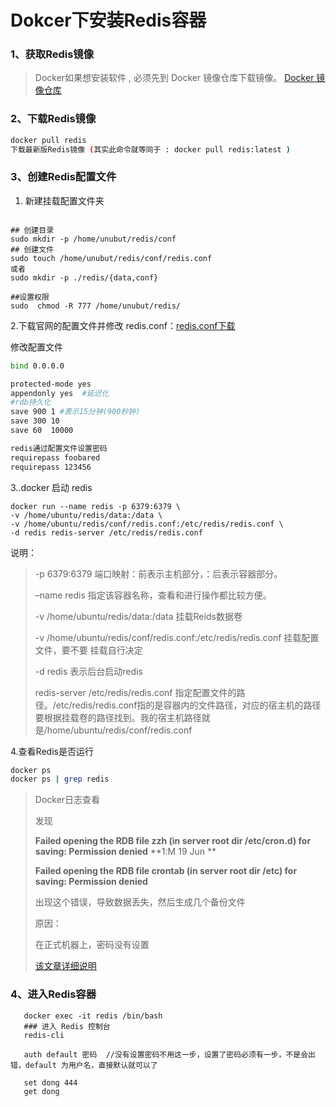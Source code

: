 # Dokcer下安装Redis容器

### 1、获取Redis镜像 


>Docker如果想安装软件 , 必须先到 Docker 镜像仓库下载镜像。 
>[Docker 镜像仓库](https://hub.docker.com/_/redis?tab=tags)

### 2、下载Redis镜像

```sh
docker pull redis
下载最新版Redis镜像 (其实此命令就等同于 : docker pull redis:latest )
```

### 3、创建Redis配置文件

1. 新建挂载配置文件夹

```shell

## 创建目录
sudo mkdir -p /home/unubut/redis/conf
## 创建文件
sudo touch /home/unubut/redis/conf/redis.conf
或者
sudo mkdir -p ./redis/{data,conf}

##设置权限
sudo  chmod -R 777 /home/unubut/redis/
```

2.下载官网的配置文件并修改 redis.conf：[redis.conf下载](http://download.redis.io/redis-stable/redis.conf)

修改配置文件

```sh
bind 0.0.0.0

protected-mode yes
appendonly yes  #延迟化
#rdb持久化
save 900 1 #表示15分钟(900秒钟)
save 300 10 
save 60  10000

redis通过配置文件设置密码
requirepass foobared
requirepass 123456
```

3..docker 启动 redis

```shell
docker run --name redis -p 6379:6379 \
-v /home/ubuntu/redis/data:/data \
-v /home/ubuntu/redis/conf/redis.conf:/etc/redis/redis.conf \
-d redis redis-server /etc/redis/redis.conf
```

说明：

> -p 6379:6379 端口映射：前表示主机部分，：后表示容器部分。
>
> –name redis 指定该容器名称，查看和进行操作都比较方便。
>
> -v /home/ubuntu/redis/data:/data 挂载Reids数据卷
>
> -v /home/ubuntu/redis/conf/redis.conf:/etc/redis/redis.conf 挂载配置 文件，要不要 挂载自行决定
>
> -d redis 表示后台启动redis
>
> redis-server /etc/redis/redis.conf
>         指定配置文件的路径。/etc/redis/redis.conf指的是容器内的文件路径，对应的宿主机的路径要根据挂载卷的路径找到。我的宿主机路径就是/home/ubuntu/redis/conf/redis.conf
>
> 

4.查看Redis是否运行

```sh
docker ps 
docker ps | grep redis
```

> Docker日志查看
>
> 发现
>
> **Failed opening the RDB file zzh (in server root dir /etc/cron.d) for saving: Permission denied**
> **1:M 19 Jun ** 
>
>  **Failed opening the RDB file crontab (in server root dir /etc) for saving: Permission denied**
>
> 出现这个错误，导致数据丢失，然后生成几个备份文件
>
> 原因：
>
> 在正式机器上，密码没有设置
>
> [该文章详细说明](https://stackoverflow.com/questions/41887280/redis-config-dir-periodically-modified-to-var-spool-cron-with-failed-opening)

### 4、进入Redis容器

```shell
   docker exec -it redis /bin/bash
   ### 进入 Redis 控制台
   redis-cli
   
   auth default 密码  //没有设置密码不用这一步，设置了密码必须有一步，不是会出错，default 为用户名，直接默认就可以了
   
   set dong 444
   get dong 
   ```

   

   

